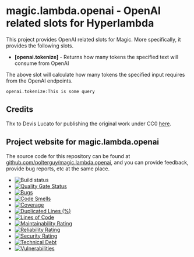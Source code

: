 
# magic.lambda.openai - OpenAI related slots for Hyperlambda

This project provides OpenAI related slots for Magic. More specifically, it provides the following slots.

* __[openai.tokenize]__ - Returns how many tokens the specified text will consume from OpenAI

The above slot will calculate how many tokens the specified input requires from the OpenAI endpoints.

```
openai.tokenize:This is some query
```

## Credits

Thx to Devis Lucato for publishing the original work under CC0 [here](https://github.com/dluc/openai-tools).

## Project website for magic.lambda.openai

The source code for this repository can be found at [github.com/polterguy/magic.lambda.openai](https://github.com/polterguy/magic.lambda.openai), and you can provide feedback, provide bug reports, etc at the same place.

- ![Build status](https://github.com/polterguy/magic.lambda.openai/actions/workflows/build.yaml/badge.svg)
- [![Quality Gate Status](https://sonarcloud.io/api/project_badges/measure?project=polterguy_magic.lambda.openai&metric=alert_status)](https://sonarcloud.io/dashboard?id=polterguy_magic.lambda.openai)
- [![Bugs](https://sonarcloud.io/api/project_badges/measure?project=polterguy_magic.lambda.openai&metric=bugs)](https://sonarcloud.io/dashboard?id=polterguy_magic.lambda.openai)
- [![Code Smells](https://sonarcloud.io/api/project_badges/measure?project=polterguy_magic.lambda.openai&metric=code_smells)](https://sonarcloud.io/dashboard?id=polterguy_magic.lambda.openai)
- [![Coverage](https://sonarcloud.io/api/project_badges/measure?project=polterguy_magic.lambda.openai&metric=coverage)](https://sonarcloud.io/dashboard?id=polterguy_magic.lambda.openai)
- [![Duplicated Lines (%)](https://sonarcloud.io/api/project_badges/measure?project=polterguy_magic.lambda.openai&metric=duplicated_lines_density)](https://sonarcloud.io/dashboard?id=polterguy_magic.lambda.openai)
- [![Lines of Code](https://sonarcloud.io/api/project_badges/measure?project=polterguy_magic.lambda.openai&metric=ncloc)](https://sonarcloud.io/dashboard?id=polterguy_magic.lambda.openai)
- [![Maintainability Rating](https://sonarcloud.io/api/project_badges/measure?project=polterguy_magic.lambda.openai&metric=sqale_rating)](https://sonarcloud.io/dashboard?id=polterguy_magic.lambda.openai)
- [![Reliability Rating](https://sonarcloud.io/api/project_badges/measure?project=polterguy_magic.lambda.openai&metric=reliability_rating)](https://sonarcloud.io/dashboard?id=polterguy_magic.lambda.openai)
- [![Security Rating](https://sonarcloud.io/api/project_badges/measure?project=polterguy_magic.lambda.openai&metric=security_rating)](https://sonarcloud.io/dashboard?id=polterguy_magic.lambda.openai)
- [![Technical Debt](https://sonarcloud.io/api/project_badges/measure?project=polterguy_magic.lambda.openai&metric=sqale_index)](https://sonarcloud.io/dashboard?id=polterguy_magic.lambda.openai)
- [![Vulnerabilities](https://sonarcloud.io/api/project_badges/measure?project=polterguy_magic.lambda.openai&metric=vulnerabilities)](https://sonarcloud.io/dashboard?id=polterguy_magic.lambda.openai)
